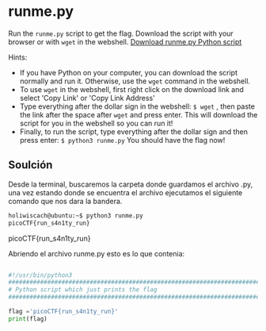# runme.py
Run the `runme.py` script to get the flag. Download the script with your browser or with `wget` in the webshell. [Download runme.py Python script](https://artifacts.picoctf.net/c/86/runme.py)

Hints:
- If you have Python on your computer, you can download the script normally and run it. Otherwise, use the `wget` command in the webshell.
- To use `wget` in the webshell, first right click on the download link and select 'Copy Link' or 'Copy Link Address'
- Type everything after the dollar sign in the webshell: `$ wget` , then paste the link after the space after `wget` and press enter. This will download the script for you in the webshell so you can run it!
- Finally, to run the script, type everything after the dollar sign and then press enter: `$ python3 runme.py` You should have the flag now!

## Soulción
Desde la terminal, buscaremos la carpeta donde guardamos el archivo .py, una vez estando donde se encuentra el archivo ejecutamos el siguiente comando que nos dara la bandera.

``` bash
holiwiscach@ubuntu:~$ python3 runme.py
picoCTF{run_s4n1ty_run}

```

picoCTF{run_s4n1ty_run}

Abriendo el archivo runme.py esto es lo que contenia:

``` python

#!/usr/bin/python3
################################################################################
# Python script which just prints the flag
################################################################################

flag ='picoCTF{run_s4n1ty_run}'
print(flag)

```
